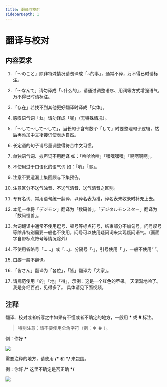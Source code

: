```yaml
---
title: 翻译与校对
sidebarDepth: 1
---
```


# 翻译与校对

## 内容要求

1. 「～のこと」除非特殊情况请勿译成「~的事」，通常不译，万不得已时请标注。

2. 「～なんて」请勿译成「~什么的」，请通过调整语序、用词等方式增强语气，万不得已时请标注。

3. 「存在」若找不到其他更好翻译时译成「实体」。

4. 感叹语气词「ね」请勿译成「呢」（无特殊情况）。

5. 「～して～して～して」，当长句子含有数个「して」时要整理句子逻辑，然后再添加中文衔接词使表达自然。

6. 长定语的句子请尽量调整得符合中文习惯。

7. 单独语气词、拟声词不用翻译  如：「哈哈哈哈」「嘿嘿嘿嘿」「啊啊啊啊」。

8. 不使用过于口语化的语气词  如：「哟」「耶」。

9. 注意不要遗漏上集回顾与下集预告。

10. 注意区分不送气浊音、不送气清音、送气清音之区别。

11. 专有名词、常用语句统一翻译，以译名表为准，译名表未收录时补充上去。

12. 本组一律将「デジモン」翻译为「数码兽」，「デジタルモンスター」翻译为「数码怪兽」。

13. 台词翻译中通常不使用逗号、顿号等标点符号，结束部分不加句号，问号叹号等除非特别需要一般也不使用，问号可以使用疑问词来实现疑问语气。（画面字自带标点符号等情况除外）

14. 不使用省略号「……」或「...」、分隔号「·」，引号使用「 」，一般不使用“ ”。

15. 口癖一般不翻译。

16. 「皆さん」翻译为「各位」，「皆」翻译为「大家」。

17. 请规范使用「的」「地」「得」，示例：这是一个红色的苹果。 天渐渐地冷了。 我是身经百战，见得多了。 具体请见下面视频。

<d-player 
    :options="{
        video: {
            url: 'https://gss3.baidu.com/6LZ0ej3k1Qd3ote6lo7D0j9wehsv/tieba-movideo/34792952_7208fbb31964557fe19661992573a971_aff18d1d4b18.mp4',
            pic: 'https://www.tamersunion.net/wp-content/uploads/2020021017431776.png'
        },
        autoplay: false,
        danmaku: {
            user: 'tamers',
            id: 'A76878382B7DA6EEFF60D592D772D27D',
            bottom: '30%',
            api: 'https://danmaku.tamersunion.net/api/danmu/dplayer/'
        }
    }"
/>

## 注释
翻译、校对或者听写之中如果有不懂或者不确定的地方，一般用 **\*** 或 **#** 标注。
> 特别注意：请不要使用全角字符（例：**＊** **＃** ）。

例：你好 **\***

![](https://static.tamersunion.net/wp-content/uploads/2019031119510976.png)

需要注释的地方，请使用 **/\*** 和 **\*/** 来包围。

例：你好  **/\*** 这里不确定是否正确 **\*/**

![](https://static.tamersunion.net/wp-content/uploads/2019031119511339.png)
